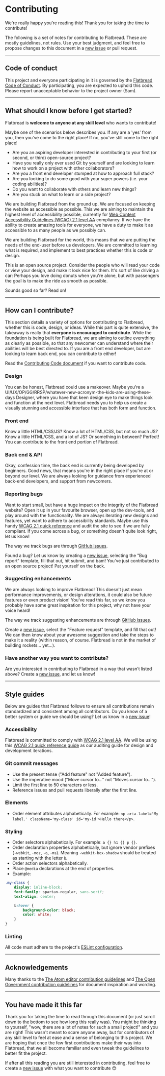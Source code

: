 # Contributing

We're really happy you're reading this! Thank you for taking the time to contribute!

The following is a set of notes for contributing to Flatbread. These are mostly guidelines, not rules. Use your best judgment, and feel free to propose changes to this document in a [new issue](https://github.com/SamSverko/flatbread/issues) or pull request.

---

## Code of conduct

This project and everyone participating in it is governed by the [Flatbread Code of Conduct](https://github.com/SamSverko/flatbread/blob/main/docs/CODE_OF_CONDUCT.md). By participating, you are expected to uphold this code. Please report unacceptable behavior to the project owner (Sam).

---

## What should I know before I get started?

Flatbread is **welcome to anyone at any skill level** who wants to contribute!

Maybe one of the scenarios below describes you. If any are a 'yes' from you, then you've come to the right place! If no, you've still come to the right place!

- Are you an aspiring developer interested in contributing to your first (or second, or third) open-source project?
- Have you really only ever used Git by yourself and are looking to learn how to work on a project with other collaborators?
- Are you a front end developer stumped at how to approach full stack?
- Are you looking to do some good with your super powers (i.e. your coding abilities)?
- Do you want to collaborate with others and learn new things?
- Are you stuck on what to learn or a side project?

We are building Flatbread from the ground up. We are focused on keeping the website as accessible as possible. This we are aiming to maintain the highest level of accessibility possible, currently for [Web Content Accessibility Guidelines (WCAG) 2.1 level AA](https://www.w3.org/TR/WCAG21/) compliancy. If we have the ability to create amazing tools for everyone, we have a duty to make it as accessible to as many people as we possibly can.

We are building Flatbread for the world, this means that we are putting the needs of the end-user before us developers. We are committed to learning what is required, and implement to best practices whether this is code or design.

This is an open source project. Consider the people who will read your code or view your design, and make it look nice for them. It's sort of like driving a car: Perhaps you love doing donuts when you're alone, but with passengers the goal is to make the ride as smooth as possible.

Sounds good so far? Read on!

---

## How can I contribute?

This section details a variety of options for contributing to Flatbread, whether this is code, design, or ideas. While this part is quite extensive, the takeaway is really that **everyone is encouraged to contribute**. While the foundation is being built for Flatbread, we are aiming to outline everything as clearly as possible, so that any newcomer can understand where their abilities will be best directed to. If you are a front end developer, but are looking to learn back end, you can contribute to either!

Read the [Contributing Code document](https://github.com/SamSverko/flatbread/blob/main/docs/CONTRIBUTING_CODE.md) if you want to contribute code.

### Design

You can be honest, Flatbread could use a makeover. Maybe you're a UI/UX/OP/GG/RRSP/whatever-new-acronym-the-kids-are-using-these-days Designer, where you have that keen design eye to make things look and function at the next level. Flatbread needs you to help us create a visually stunning and accessible interface that has both form and function.

### Front end

Know a little HTML/CSS/JS? Know a lot of HTML/CSS, but not so much JS? Know a little HTML/CSS, and a lot of JS? Or something in between? Perfect! You can contribute to the front end portion of Flatbread.

### Back end & API

Okay, confession time, the back end is currently being developed by beginners. Good news, that means you're in the right place if you're at or beyond our level. We are always looking for guidance from experienced back-end developers, and support from newcomers.

### Reporting bugs

Want to start small, but have a huge impact on the integrity of the Flatbread website? Open it up in your favourite browser, open up the dev-tools, and play around with the functionality. We are always iterating new designs and features, yet want to adhere to accessibility standards. Maybe use this handy [WCAG 2.1 quick reference](https://www.w3.org/WAI/WCAG21/quickref/?currentsidebar=%23col_customize) and audit the site to see if we are fully compliant. If you come across a bug, or something doesn't quite look right, let us know!

The way we track bugs are through [GitHub issues](https://guides.github.com/features/issues/).

Found a bug? Let us know by creating a [new issue](https://github.com/SamSverko/flatbread/issues), selecting the "Bug report" template, fill that out, hit submit, and bam! You've just contributed to an open source project! Pat yourself on the back.

### Suggesting enhancements

We are always looking to improve Flatbread! This doesn't just mean performance improvements, or design alterations, it could also be future features or even product vision! You've read this far, so we know you probably have some great inspiration for this project, why not have your voice heard!

The way we track suggesting enhancements are through [GitHub issues](https://guides.github.com/features/issues).

Create a [new issue](https://github.com/SamSverko/flatbread/issues), select the "Feature request" template, and fill that out! We can then know about your awesome suggestion and take the steps to make it a reality (within reason, of course. Flatbread is not in the market of building rockets... yet...).

### Have another way you want to contribute?

Are you interested in contributing to Flatbread in a way that wasn't listed above? Create a [new issue](https://github.com/SamSverko/flatbread/issues), and let us know!

---

## Style guides

Below are guides that Flatbread follows to ensure all contributions remain standardized and consistent among all contributors. Do you know of a better system or guide we should be using? Let us know in a [new issue](https://github.com/SamSverko/flatbread/issues)!

### Accessibility

Flatbread is committed to comply with [WCAG 2.1 level AA](https://www.w3.org/TR/WCAG21/). We will be using this [WCAG 2.1 quick reference guide](https://www.w3.org/WAI/WCAG21/quickref/?currentsidebar=%23col_customize) as our auditing guide for design and development iterations.

### Git commit messages

- Use the present tense ("Add feature" not "Added feature").
- Use the imperative mood ("Move cursor to..." not "Moves cursor to...").
- Limit the first line to 50 characters or less.
- Reference issues and pull requests liberally after the first line.

### Elements

- Order element attributes alphabetically. For example: `<p aria-label='My label.' className='my-class' id='my-id'>Hello there</p>`.

### Styling

- Order selectors alphabetically. For example: `a {} h1 {} p {}`.
- Order declaration properties alphabetically, but ignore vendor prefixes (`-webkit`, `-moz`, `-o`, `-ms`). Meaning `-webkit-box-shadow` should be treated as starting with the letter `b`.
- Order action selectors alphabetically.
- Place `@media` declarations at the end of properties.
- Example:

```scss
.my-class {
    display: inline-block;
    font-family: spartan-regular, sans-serif;
    text-align: center;

    &:hover {
        background-color: black;
        color: white;
    }
}

```

### Linting

All code must adhere to the project's [ESLint configuration](https://eslint.org/).

---

## Acknowledgements

Many thanks to the [The Atom editor contribution guidelines](https://github.com/atom/atom/blob/main/CONTRIBUTING.md) and [The Open Government contribution guidelines](https://github.com/opengovernment/opengovernment/blob/main/CONTRIBUTING.md) for document inspiration and wording.

---

## You have made it this far

Thank you for taking the time to read through this document (or just scroll down to the bottom to see how long this really was). You might be thinking to yourself, "wow, there are a lot of notes for such a small project!" and you are right! This wasn't meant to scare anyone away, but for contributors of any skill level to feel at ease and a sense of belonging to this project. We are hoping that once the few first contributions make their way into Flatbread, that we all become familiar and even tweak the guidelines to better fit the project.

If after all this reading you are still interested in contributing, feel free to create a [new issue](https://github.com/SamSverko/flatbread/issues) with what you want to contribute :blush:

